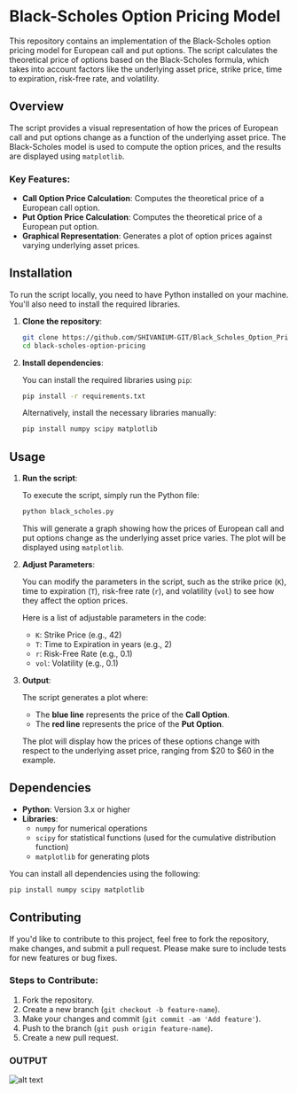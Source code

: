# Black-Scholes Option Pricing Model

This repository contains an implementation of the Black-Scholes option pricing model for European call and put options. The script calculates the theoretical price of options based on the Black-Scholes formula, which takes into account factors like the underlying asset price, strike price, time to expiration, risk-free rate, and volatility.

## Overview

The script provides a visual representation of how the prices of European call and put options change as a function of the underlying asset price. The Black-Scholes model is used to compute the option prices, and the results are displayed using `matplotlib`.

### Key Features:
- **Call Option Price Calculation**: Computes the theoretical price of a European call option.
- **Put Option Price Calculation**: Computes the theoretical price of a European put option.
- **Graphical Representation**: Generates a plot of option prices against varying underlying asset prices.

## Installation

To run the script locally, you need to have Python installed on your machine. You'll also need to install the required libraries.

1. **Clone the repository**:

   ```bash
   git clone https://github.com/SHIVANIUM-GIT/Black_Scholes_Option_Pricing_Model.git
   cd black-scholes-option-pricing
   ```

2. **Install dependencies**:

   You can install the required libraries using `pip`:

   ```bash
   pip install -r requirements.txt
   ```

   Alternatively, install the necessary libraries manually:

   ```bash
   pip install numpy scipy matplotlib
   ```

## Usage

1. **Run the script**:

   To execute the script, simply run the Python file:

   ```bash
   python black_scholes.py
   ```

   This will generate a graph showing how the prices of European call and put options change as the underlying asset price varies. The plot will be displayed using `matplotlib`.

2. **Adjust Parameters**:

   You can modify the parameters in the script, such as the strike price (`K`), time to expiration (`T`), risk-free rate (`r`), and volatility (`vol`) to see how they affect the option prices.

   Here is a list of adjustable parameters in the code:

   - `K`: Strike Price (e.g., 42)
   - `T`: Time to Expiration in years (e.g., 2)
   - `r`: Risk-Free Rate (e.g., 0.1)
   - `vol`: Volatility (e.g., 0.1)

3. **Output**:

   The script generates a plot where:
   - The **blue line** represents the price of the **Call Option**.
   - The **red line** represents the price of the **Put Option**.

   The plot will display how the prices of these options change with respect to the underlying asset price, ranging from $20 to $60 in the example.

## Dependencies

- **Python**: Version 3.x or higher
- **Libraries**:
  - `numpy` for numerical operations
  - `scipy` for statistical functions (used for the cumulative distribution function)
  - `matplotlib` for generating plots

You can install all dependencies using the following:

```bash
pip install numpy scipy matplotlib
```

## Contributing

If you'd like to contribute to this project, feel free to fork the repository, make changes, and submit a pull request. Please make sure to include tests for new features or bug fixes.

### Steps to Contribute:

1. Fork the repository.
2. Create a new branch (`git checkout -b feature-name`).
3. Make your changes and commit (`git commit -am 'Add feature'`).
4. Push to the branch (`git push origin feature-name`).
5. Create a new pull request.


### OUTPUT

![alt text](image.png)